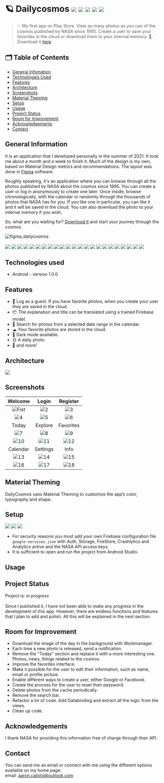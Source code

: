 # 🪐 Dailycosmos ![](https://img.shields.io/static/v1?style=plastic&label=Version&labelColor=212121&message=1.0.0&color=green) ![](https://img.shields.io/static/v1?style=plastic&label=Language&labelColor=212121&message=Kotlin&color=9719ff) ![](https://img.shields.io/static/v1?style=plastic&label=Technology&labelColor=212121&message=Android&color=#a4c639) ![](https://img.shields.io/static/v1?style=plastic&label=Backend&labelColor=212121&message=Firebase&color=ff9819) ![](https://img.shields.io/static/v1?style=plastic&label=Layout&labelColor=212121&message=XML&color=ff0068)
> ✨ My first app on Play Store. View as many photos as you can of the cosmos published by NASA since 1995. Create a user to save your favorites in the cloud or download them to your internal memory. 🌌.
> Download it [_here_][application]

## 🗂 Table of Contents
* [General Infomation](#general-information)
* [Technologies Used](#technologies-used)
* [Features](#features)
* [Architecture](#architecture)
* [Screenshots](#screenshots)
* [Material Theming](#material-theming)
* [Setup](#setup)
* [Usage](#usage)
* [Project Status](#project-status)
* [Room for Improvement](#room-for-improvement)
* [Acknowledgements](#acknowledgements)
* [Contact](#contact)
<!-- * [License](#license) -->

## General Information
It is an application that I developed personally in the summer of 2021. It took me about a month and a week to finish it. Much of the design is my own, based on Material Design metrics and recommendations. The layout was done in [Figma][figma_dailycosmos] software. 

Roughly speaking, it's an application where you can browse through all the photos published by NASA about the cosmos since 1995. 
You can create a user or log in anonymously to create one later. Once inside, browse chronologically, with the calendar or randomly 
through the thousands of photos that NASA has for you. If you like one in particular, you can like it and it will be saved in the cloud. 
You can also download the photo to your internal memory if you wish.

So, what are you waiting for? [Download it][application] and start your journey through the cosmos.

![figma_dailycosmos](https://raw.githubusercontent.com/CalixtoElProgramador/CalixtoElProgramador/master/daily_cosmos_components.jpg)
<br />
<br />
![](https://img.shields.io/static/v1??style=flat-squaren&label=Language&labelColor=212121&message=Kotlin&color=9719ff)
![](https://img.shields.io/static/v1??style=flat-squaren&label=IDE&labelColor=212121&message=AndroidStudio&color=9719ff)
![](https://img.shields.io/static/v1??style=flat-squaren&label=Architecture&labelColor=212121&message=MVVM&color=9719ff)
![](https://img.shields.io/static/v1??style=flat-squaren&label=Structure&labelColor=212121&message=CleanArchitecture&color=9719ff)
![](https://img.shields.io/static/v1??style=flat-squaren&label=Network&labelColor=212121&message=Retrofit2&color=9719ff)
![](https://img.shields.io/static/v1??style=flat-squaren&label=Serialization&labelColor=212121&message=GSON&color=9719ff)
![](https://img.shields.io/static/v1??style=flat-squaren&label=ImageLoading&labelColor=212121&message=Glide&color=9719ff)
![](https://img.shields.io/static/v1??style=flat-squaren&label=Cache&labelColor=212121&message=Room&color=9719ff)
![](https://img.shields.io/static/v1??style=flat-squaren&label=Preferences&labelColor=212121&message=Datastore&color=9719ff)
![](https://img.shields.io/static/v1??style=flat-squaren&label=Injection&labelColor=212121&message=Hilt&color=9719ff)
![](https://img.shields.io/static/v1??style=flat-squaren&label=Navegation&labelColor=212121&message=NavegationComponents&color=9719ff)
![](https://img.shields.io/static/v1??style=flat-squaren&label=Firebase&labelColor=212121&message=Authentification&color=ff9819)
![](https://img.shields.io/static/v1??style=flat-squaren&label=Firebase&labelColor=212121&message=Store&color=ff9819)
![](https://img.shields.io/static/v1??style=flat-squaren&label=Firebase&labelColor=212121&message=Storage&color=ff9819)
![](https://img.shields.io/static/v1??style=flat-squaren&label=Firebase&labelColor=212121&message=MLKitTranslator&color=ff9819)
![](https://img.shields.io/static/v1??style=flat-squaren&label=Firebase&labelColor=212121&message=Crashlytics&color=ff9819)
![](https://img.shields.io/static/v1??style=flat-squaren&label=Firebase&labelColor=212121&message=TestLab&color=ff9819)
![](https://img.shields.io/static/v1??style=flat-squaren&label=Permissions&labelColor=212121&message=Camara&color=#a4c639)
![](https://img.shields.io/static/v1??style=flat-squaren&label=Permissions&labelColor=212121&message=ReadInternalStorage&color=#a4c639)
![](https://img.shields.io/static/v1??style=flat-squaren&label=Permissions&labelColor=212121&message=WriteInternalStorage&color=#a4c639)
![](https://img.shields.io/static/v1??style=flat-squaren&label=Layout&labelColor=212121&message=XML&color=ff0068)
![](https://img.shields.io/static/v1??style=flat-squaren&label=Design&labelColor=212121&message=Figma&color=ff0068)
![](https://img.shields.io/static/v1??style=flat-squaren&label=Animations&labelColor=212121&message=Lottie&color=ff0068)

## Technologies used
- Android - version 1.0.0

## Features
- 👤 Log as a guest. If you have favorite photos, when you create your user they are saved in the cloud.
- 📦 The explanation and title can be translated using a trained Firebase model.
- 📆 Search for photos from a selected date range in the calendar.
- ☁ Your favorite photos are stored in the cloud.
- 🌙 Dark mode available.
- 🌞 A daily photo.
- 🌟 and more!

## Architecture
![](architecture.mvvm.png?raw=true)

## Screenshots
| Welcome | Login |  Register |
|:-:|:-:|:-:|
| ![Fist](screenshots/00.welcome.light.jpg?raw=true) | ![2](screenshots/01.login.light.jpg?raw=true) | ![3](screenshots/02.register.light.jpg?raw=true) |
| ![4](screenshots/00.welcome.dark.jpg?raw=true) | ![5](screenshots/01.login.dark.jpg?raw=true) | ![6](screenshots/02.register.dark.jpg?raw=true) |
| Today | Explore |  Favorites |
| ![7](screenshots/03.today.light.jpg?raw=true) | ![8](screenshots/04.explore.ligth.jpg?raw=true) | ![9](screenshots/05.favorites.light.jpg?raw=true) |
| ![10](screenshots/03.today.dark.jpg?raw=true) | ![11](screenshots/04.explore.dark.jpg?raw=true) | ![12](screenshots/05.favorites.dark.jpg?raw=true) |
| Calendar | Settings |  Info |
| ![13](screenshots/06.calendar.light.jpg?raw=true) | ![14](screenshots/07.settings.light.jpg?raw=true) | ![15](screenshots/08.info.light.jpg?raw=true) |
| ![16](screenshots/06.calendar.dark.jpg?raw=true) | ![17](screenshots/07.settings.dark.jpg?raw=true) | ![18](screenshots/08.info.dark.jpg?raw=true) |

## Material Theming
DailyCosmos uses Material Theming to customize the app’s color, typography and shape.

## Setup
![](https://img.shields.io/static/v1?style=plastic&label=Kotlin&labelColor=212121&message=1.5&color=9719ff) ![](https://img.shields.io/static/v1?style=plastic&label=MinSDKVersion&labelColor=212121&message=6.0&color=#a4c639) ![](https://img.shields.io/static/v1?style=plastic&label=AndroidStudio&labelColor=212121&message=4.2&color=green)

* For security reasons you must add your own Firebase configuration file `google-services.json` with Auth, Storage, FireStore, Crashlytics and Analytics active and the NASA API access keys.
* It is sufficient to open and run the project from Android Studio.

## Usage

## Project Status
Project is: _in progress_
<br />
<br />
Since I published it, I have not been able to make any progress in the development of this app. However, there are endless functions and features that I plan to add and polish. All this will be explained in the next section.

## Room for Improvement
* Download the image of the day in the background with Workmanager.
* Each time a new photo is released, send a notification.
* Remove the "Today" section and replace it with a more interesting one. Photos, news, things related to the cosmos.
* Improve the favorites interface.
* Make it possible for the user to edit their information, such as name, email or profile picture.
* Enable different ways to create a user, either Google or Facebook. 
* Create the process for the user to reset their password.
* Delete photos from the cache periodically. 
* Remove the search bar.
* Refactor a lot of code. Add Databinding and extract all the logic from the views.
* Clean up code.

## Acknowledgements
I thank NASA for providing this information free of charge through their API.

## Contact
You can send me an email or connect with me using the different options available on my home page.
<br />
email: aaron.calixto@outlook.com


[application]: https://play.google.com/store/apps/details?id=com.listocalixto.dailycosmo&hl=es_MX&gl=US
[figma_dailycosmos]: https://www.figma.com/file/RR1XH31BDa5Lgzw2trYe4G/DailyCosmos





